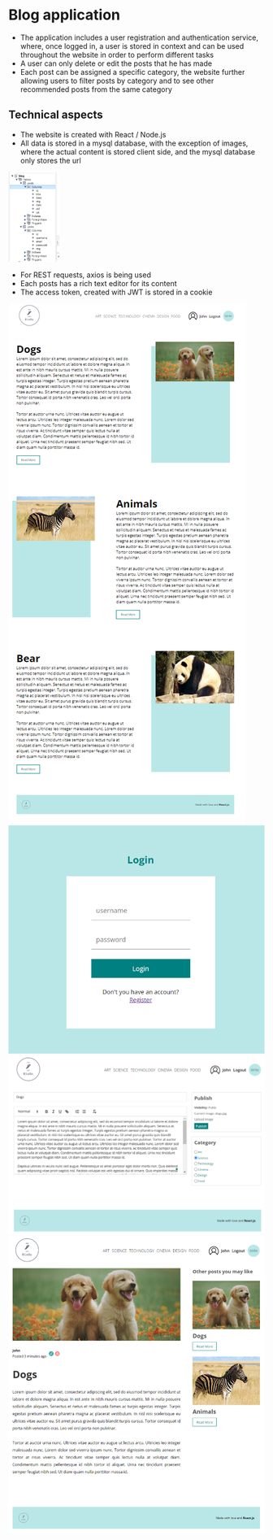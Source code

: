 # Blog application
- The application includes a user registration and authentication service,
where, once logged in, a user is stored in context and can be used throughout
the website in order to perform different tasks
- A user can only delete or edit the posts that he has made
- Each post can be assigned a specific category, the website further allowing
users to filter posts by category and to see other recommended posts from the 
same category

## Technical aspects
- The website is created with React / Node.js
- All data is stored in a mysql database, with the exception of images, where the actual content is stored client side, and the mysql database only stores the url

<img src = "image.png" style="width:100px"></img>

- For REST requests, axios is being used
- Each posts has a rich text editor for its content
- The access token, created with JWT is stored in a cookie

![Alt text](home.png) ![Alt text](login.png) ![Alt text](write.png) ![Alt text](single.png)